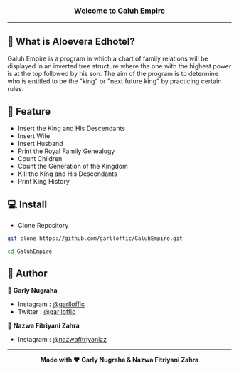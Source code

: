 ### <p align="center"><b>Welcome to Galuh Empire</b></p>

------------

## 🤔 What is Aloevera Edhotel?

Galuh Empire is a program in which a chart of family relations will be displayed in an inverted tree structure where the one with the highest power is at the top followed by his son. The aim of the program is to determine who is entitled to be the "king" or "next future king" by practicing certain rules.

## 🤨 Feature
- Insert the King and His Descendants
- Insert Wife
- Insert Husband
- Print the Royal Family Genealogy
- Count Children
- Count the Generation of the Kingdom
- Kill the King and His Descendants
- Print King History

## 💻 Install
- Clone Repository
```bash
git clone https://github.com/garlloffic/GaluhEmpire.git
```
```bash
cd GaluhEmpire
```

## 🧑 Author
👤 **Garly Nugraha**
- Instagram : <a href="https://www.instagram.com/garlloffic/">@garlloffic</a>
- Twitter : <a href="https://twitter.com/garlloffic/">@garlloffic</a>

👤 **Nazwa Fitriyani Zahra**
- Instagram : <a href="https://www.instagram.com/nazwafitriyanizz/">@nazwafitriyanizz</a>

------------

<p align="center"><b>Made with ❤️ Garly Nugraha & Nazwa Fitriyani Zahra</b></p>
